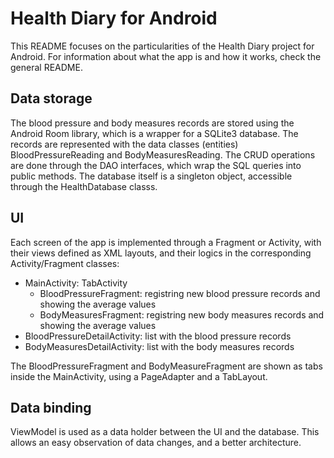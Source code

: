 #  Health Diary for Android

This README focuses on the particularities of the Health Diary project for Android. For information about what the app is and how it works, check the general README.

## Data storage

The blood pressure and body measures records are stored using the Android Room library, which is a wrapper for a SQLite3 database. 
The records are represented with the data classes (entities) BloodPressureReading and BodyMeasuresReading.
The CRUD operations are done through the DAO interfaces, which wrap the SQL queries into public methods.
The database itself is a singleton object, accessible through the HealthDatabase classs.

## UI

Each screen of the app is implemented through a Fragment or Activity, with their views defined as XML layouts, and their logics in the corresponding Activity/Fragment classes: 
- MainActivity: TabActivity
    - BloodPressureFragment: registring new blood pressure records and showing the average values
    - BodyMeasuresFragment: registring new body measures records and showing the average values
- BloodPressureDetailActivity: list with the blood pressure records
- BodyMeasuresDetailActivity: list with the body measures records

The BloodPressureFragment and BodyMeasureFragment are shown as tabs inside the MainActivity, using a PageAdapter and a TabLayout.

## Data binding

ViewModel is used as a data holder between the UI and the database. This allows an easy observation of data changes, and a better architecture.
